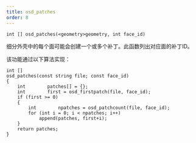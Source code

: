 ```yaml
---
title: osd_patches
order: 8
---
```

`int [] osd_patches(<geometry>geometry, int face_id)`

细分外壳中的每个面可能会创建一个或多个补丁。此函数列出对应面的补丁ID。

该功能通过以下算法实现：

```vex
int []
osd_patches(const string file; const face_id)
{
    int        patches[] = {};
    int        first = osd_firstpatch(file, face_id);
    if (first >= 0)
    {
        int        npatches = osd_patchcount(file, face_id);
        for (int i = 0; i < npatches; i++)
            append(patches, first+i);
    }
    return patches;
}

```
